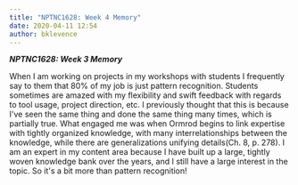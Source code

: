 ```yaml
---
title: "NPTNC1628: Week 4 Memory"
date: 2020-04-11 12:54
author: bklevence
---
```


***NPTNC1628: Week 3 Memory***

When I am working on projects in my workshops with students I frequently say to them that 80% of my job is just pattern recognition. Students sometimes are amazed with my flexibility and swift feedback with regards to tool usage, project direction, etc. I previously thought that this is because I've seen the same thing and done the same thing many times, which is partially true. What engaged me was when Ormrod begins to link expertise with tightly organized knowledge, with many interrelationships between the knowledge, while there are generalizations unifying details(Ch. 8, p. 278). I am an expert in my content area because I have built up a large, tightly woven knowledge bank over the years, and I still have a large interest in the topic. So it's a bit more than pattern recognition!
